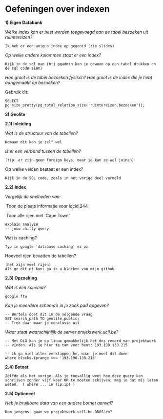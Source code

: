 # Oefeningen over indexen

**1) Eigen Databank**

*Welke index kan er best worden toegevoegd aan de tabel bezoeken uit ruimtereizen?*

```
Ik heb er een unique index op gegooid (zie slides)
```

*Op welke andere kolommen staat er een index?*

```
Kijk in de sql man (bij pgadmin kan je gewoon op een tabel drukken en de sql code zien)
```

*Hoe groot is de tabel bezoeken fysisch? Hoe groot is de index die je hebt aangemaakt op bezoeken?*

Gebruik dit: 

```postgreSQL
SELECT pg_size_pretty(pg_total_relation_size('ruimtereizen.bezoeken'));
```

**2) Geolite**

**2.1) Inleiding**

*Wat is de structuur van de tabellen?* 

```
Komaan dit kan je zelf wel

```

*Is er een verband tussen de tabellen?* 

```
(tip: er zijn geen foreign keys, maar je kan ze wel joinen)
```



Op welke velden bestaat er een index?

```
Kijk in de SQL code, zoals in het vorige deel vermeld
```



**2.2) Index**

*Vergelijk de snelheden van:* 

​	Toon de plaats informatie voor locid 244

​	Toon alle rijen met 'Cape Town' 

```postgreSQL
explain analyze
-- jouw shitty query
```

Wat is caching?

```
Typ in google 'database caching' ez pz
```

Hoeveel rijen bevatten de tabellen?

```
(het zijn veel rijen)
Als ge dit ni kunt ga ik u blocken van mijn github
```



**2.3) Opzoeking**

*Wat is een schema?*

```
google ftw

```

*Kan je meerdere schema’s in je zoek pad opgeven?*

```postgreSQL
-- Bertels doet dit in de volgende vraag 
SET search_path TO geolite,public;
-- Trek daar maar je conclusie uit
```

*Waar staat waarschijnlijk de server projektwerk.ucll.be?*

```postgreSQL
-- Met DiG kan je op linux gemakkelijk het dns record van projektwerk 
-- vinden. Als je hier te tam voor bent: 193.190.138.215

-- ik ga niet alles verklappen he, maar je moet dit doen
where blocks.iprange >>= '193.190.138.215' 
```



**2.4) Botnet**

```
Zelfde als het vorige. Als je toevallig weet hoe deze query kan schrijven zonder vijf keer OR te moeten schijven, mag je dat mij laten weten.  ( where ... in (ip,ip) )
```

**2.5) Optioneel**

*Heb je bruikbare data van een andere botnet aanval?*

```
Kom jongens, gaan we projektwerk.ucll.be DDOS'en? 
```

